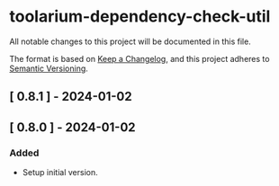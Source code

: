 # toolarium-dependency-check-util

All notable changes to this project will be documented in this file.

The format is based on [Keep a Changelog](https://keepachangelog.com/en/1.0.0/),
and this project adheres to [Semantic Versioning](https://semver.org/spec/v2.0.0.html).

## [ 0.8.1 ] - 2024-01-02

## [ 0.8.0 ] - 2024-01-02
### Added
- Setup initial version.
